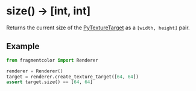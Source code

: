 # size() -> [int, int]

Returns the current size of the [PyTextureTarget](https://fragmentcolor.org/api/py_texture_target) as a `[width, height]` pair.

## Example

```python
from fragmentcolor import Renderer

renderer = Renderer()
target = renderer.create_texture_target([64, 64])
assert target.size() == [64, 64]
```
